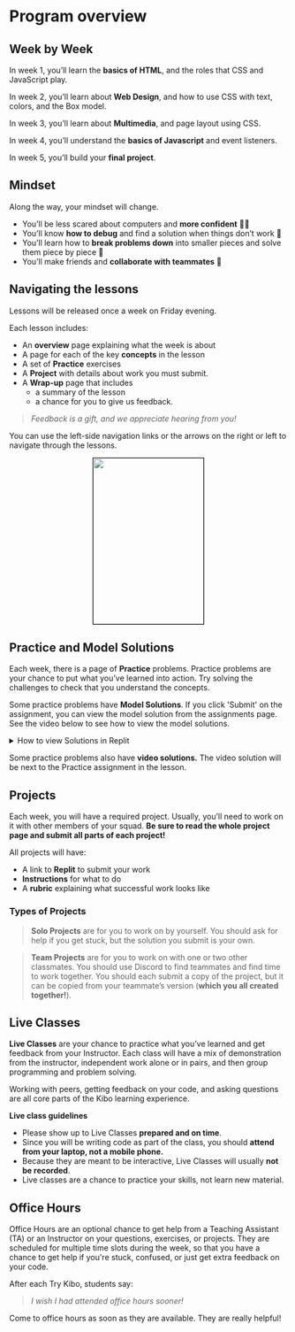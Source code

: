 # Program overview

## Week by Week

In week 1, you’ll learn the **basics of HTML**, and the roles that CSS and JavaScript play.

In week 2, you’ll learn about **Web Design**, and how to use CSS with text, colors, and the Box model.

In week 3, you’ll learn about **Multimedia**, and page layout using CSS.

In week 4, you’ll understand the **basics of Javascript** and event listeners.

In week 5, you’ll build your **final project**.

## Mindset

Along the way, your mindset will change.

- You’ll be less scared about computers and **more confident** 💪🏿
- You’ll know **how to debug** and find a solution when things don’t work 🐛
- You’ll learn how to **break problems down** into smaller pieces and solve them piece by piece 🧩
- You’ll make friends and **collaborate with teammates** 👥

## Navigating the lessons

Lessons will be released once a week on Friday evening.

Each lesson includes:

- An **overview** page explaining what the week is about
- A page for each of the key **concepts** in the lesson
- A set of **Practice** exercises
- A **Project** with details about work you must submit.
- A **Wrap-up** page that includes
    - a summary of the lesson
    - a chance for you to give us feedback.

> *Feedback is a gift, and we appreciate hearing from you!*

You can use the left-side navigation links or the arrows on the right or left to navigate through the lessons.

<div style="margin-left: 30%;">
    <img src="../learning-with-kibo/lesson-topics-and-navigation/side-bar.png"
    width="200px" height="300px" style="border: 1px solid black;">
</div>

## Practice and Model Solutions

Each week, there is a page of **Practice** problems. Practice problems are your chance to put what you’ve learned into action. Try solving the challenges to check that you understand the concepts.

Some practice problems have **Model Solutions**. If you click 'Submit' on the assignment, you can view the model solution from the assignments page. See the video below to see how to view the model solutions.

<details><summary>How to view Solutions in Replit</summary>

<div style="position: relative; padding-bottom: 56.25%; height: 0;"><iframe src="https://www.loom.com/embed/81f6c4a19a3a470c96b21b76253625bc" frameborder="0" webkitallowfullscreen mozallowfullscreen allowfullscreen style="position: absolute; top: 0; left: 0; width: 100%; height: 100%;"></iframe></div>

</details>

Some practice problems also have **video solutions.** The video solution will be next to the Practice assignment in the lesson.

## Projects

Each week, you will have a required project. Usually, you’ll need to work on it with other members of your squad. **Be sure to read the whole project page and submit all parts of each project!**

All projects will have:

- A link to **Replit** to submit your work
- **Instructions** for what to do
- A **rubric** explaining what successful work looks like

### Types of Projects

> **Solo Projects** are for you to work on by yourself. You should ask for help if you get stuck, but the solution you submit is your own.

> **Team Projects** are for you to work on with one or two other classmates. You should use Discord to find teammates and find time to work together. You should each submit a copy of the project, but it can be copied from your teammate’s version (**which you all created together!**).

## **Live Classes**

**Live Classes** are your chance to practice what you’ve learned and get feedback from your Instructor. Each class will have a mix of demonstration from the instructor, independent work alone or in pairs, and then group programming and problem solving.

Working with peers, getting feedback on your code, and asking questions are all core parts of the Kibo learning experience.

<aside>

**Live class guidelines**

- Please show up to Live Classes **prepared and on time**.
- Since you will be writing code as part of the class, you should **attend from your laptop, not a mobile phone.**
- Because they are meant to be interactive, Live Classes will usually **not be recorded**.
- Live classes are a chance to practice your skills, not learn new material.

</aside>

## Office Hours

Office Hours are an optional chance to get help from a Teaching Assistant (TA) or an Instructor on your questions, exercises, or projects. They are scheduled for multiple time slots during the week, so that you have a chance to get help if you're stuck, confused, or just get extra feedback on your code.

After each Try Kibo, students say:

> *I wish I had attended office hours sooner!*

Come to office hours as soon as they are available. They are really helpful!
